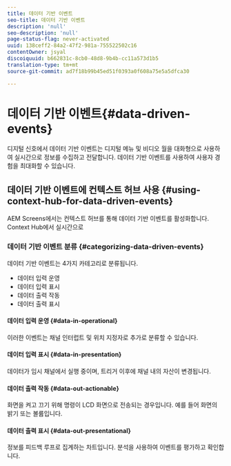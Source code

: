 ```yaml
---
title: 데이터 기반 이벤트
seo-title: 데이터 기반 이벤트
description: 'null'
seo-description: 'null'
page-status-flag: never-activated
uuid: 138ceff2-84a2-47f2-981a-755522502c16
contentOwner: jsyal
discoiquuid: b662831c-8cb0-48d8-9b4b-cc11a573d1b5
translation-type: tm+mt
source-git-commit: ad7f18b99b45ed51f0393a0f608a75e5a5dfca30

---
```



# 데이터 기반 이벤트{#data-driven-events}

디지털 신호에서 데이터 기반 이벤트는 디지털 메뉴 및 비디오 월을 대화형으로 사용하여 실시간으로 정보를 수집하고 전달합니다. 데이터 기반 이벤트를 사용하여 사용자 경험을 최대화할 수 있습니다.

## 데이터 기반 이벤트에 컨텍스트 허브 사용 {#using-context-hub-for-data-driven-events}

AEM Screens에서는 컨텍스트 허브를 통해 데이터 기반 이벤트를 활성화합니다. Context Hub에서 실시간으로

### 데이터 기반 이벤트 분류 {#categorizing-data-driven-events}

데이터 기반 이벤트는 4가지 카테고리로 분류됩니다.

* 데이터 입력 운영
* 데이터 입력 표시
* 데이터 출력 작동
* 데이터 출력 표시

#### 데이터 입력 운영 {#data-in-operational}

이러한 이벤트는 채널 인터럽트 및 위치 지정자로 추가로 분류할 수 있습니다.

#### 데이터 입력 표시 {#data-in-presentation}

데이터가 임시 채널에서 실행 중이며, 트리거 이후에 채널 내의 자산이 변경됩니다.

#### 데이터 출력 작동 {#data-out-actionable}

화면을 켜고 끄기 위해 명령이 LCD 화면으로 전송되는 경우입니다. 예를 들어 화면의 밝기 또는 볼륨입니다.

#### 데이터 출력 표시 {#data-out-presentational}

정보를 피드백 루프로 집계하는 차트입니다. 분석을 사용하여 이벤트를 평가하고 확인합니다.
